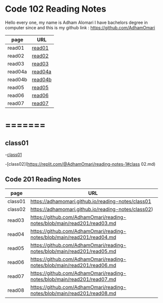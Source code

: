 # Code 102 Reading Notes


 Hello every one, my name is Adham Alomari 
  I have bachelors degree in computer since and this is 
  my github link : https://github.com/AdhamOmari

| page  | URL                  |
| ---   | ---                  |
|read01| [read01](read01.md)   |
|read02|[read02](read02.md)    |
|read03|[read03](read03.md)    |
|read04a|[read04a](read04a.md )|
|read04b|[read04b](read04b.md) |
|read05|[read05](read05.md)   |
|read06|[read06](read06.md)   |
|read07|[read07](read07.md)   |
=======
=======
## class01
-[class01](https://replit.com/@AdhamOmari/reading-notes-1#class01.md)

-[class02](https://replit.com/@AdhamOmari/reading-notes-1#class 02.md)



 ## Code 201 Reading Notes
 
| page    | URL                  |
| ---     | ---                  |
|class01   |https://adhamomari.github.io/reading-notes/class01 |
|class02   |https://adhamomari.github.io/reading-notes/class02)|
|read03   |https://github.com/AdhamOmari/reading-notes/blob/main/read201/read03.md|
|read04   |https://github.com/AdhamOmari/reading-notes/blob/main/read201/read04.md|
|read05   |https://github.com/AdhamOmari/reading-notes/blob/main/read201/read05.md|
|read06   |https://github.com/AdhamOmari/reading-notes/blob/main/read201/read06.md|
|read07   |https://github.com/AdhamOmari/reading-notes/blob/main/read201/read07.md|
|read08   |https://github.com/AdhamOmari/reading-notes/blob/main/read201/read08.md|

